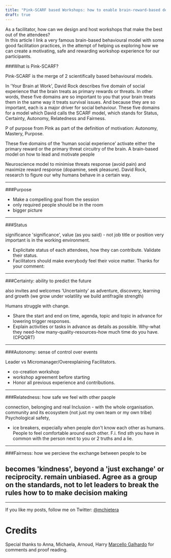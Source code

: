 ```yaml
---
title: "Pink-SCARF based Workshops: how to enable brain-reward-based decision making"
draft: true
---
```


As a facilitator, how can we design and host workshops that make the best out of the attendees?  
In this article I link a very famous brain-based behavioural model with some good facilitation practices, in the attempt of helping us exploring how we can create a motivating, safe and rewarding workshop experience for our participants.


###What is Pink-SCARF?

Pink-SCARF is the merge of 2 scientifically based behavioural models. 

In 'Your Brain at Work', David Rock describes five domain of social experience that the brain treats as primary rewards or threats. 
In other words, these five domains are so important to you that your brain treats them in the same way it treats survival issues.
And because they are so important, each is a major driver for social behaviour. 
These five domains for a model which David calls the SCARF model, which stands for Status, Certainty, Autonomy, Relatedness and Fairness.

P of purpose from Pink as part of the definition of motivation: Autonomy, Mastery, Purpose.

These five domains of the ‘human social experience’ activate either the primary reward or the primary threat circuitry of the brain.
A brain-based model on how to lead and motivate people

Neuroscience model to minimise threats response (avoid pain) and maximize reward response (dopamine, seek pleasure).
David Rock, research to figure our why humans behave in a certain way.

---

###Purpose

- Make a compelling goal from the session 
- only required people should be in the room
- bigger picture

---

###Status

significance 'significance', value (as you said) - not job title or position
very important is in the working environment. 
- Explicitate status of each attendees, how they can contribute. Validate their status.
- Facilitators should make everybody feel their voice matter. Thanks for your comment: 

---

###Certainty: ability to predict the future

also invites and welcomes 'Uncertainty' as adventure, discovery, learning and growth (we grow under volatility we build antifragile strength)

Humans struggle with change. 
- Share the start and end on time, agenda, topic and topic in advance for lowering trigger responses.
- Explain activities or tasks in advance as details as possible. 
Why-what they need-how many-quality-resources-how much time do you have. (CPQQRT)

---

###Autonomy: sense of control over events

Leader vs Micromanager/Overexplaining Facilitators. 
- co-creation workshop
- workshop agreement before starting
- Honor all previous experience and contributions.

---

###Relatedness: how safe we feel with other paople

connection, belonging and real Inclusion - with the whole organisation. community and its ecosystem (not just my own team or my own tribe)
Psychological safety, 
- ice breakers, expecially when people don't know each other as humans.
People to feel comfortable around each other. F.i. find sth you have in common with the person next to you or 2 truths and a lie.

---

###Fairness: how we percieve the exchange between people to be

becomes 'kindness', beyond a 'just exchange' or reciprocity.
remain unbiased. Agree as a group on the standards, not to let leaders to break the rules
how to to make decision making
---

---



If you like my posts, follow me on Twitter: [@mchietera](https://twitter.com/mchietera)

# Credits

Special thanks to Anna, Michaela, Arnoud, Harry [Marcello Galhardo](https://twitter.com/marcellogalhardo) for comments and proof reading.